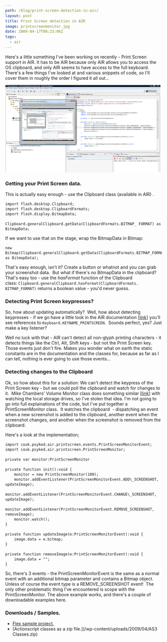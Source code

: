```yaml
---
path: /blog/print-screen-detection-in-air/
layout: post
title: Print Screen detection in AIR
image: printscreenmonitor.jpg
date: 2009-04-17T08:23:06Z
tags:
  - air
---
```


Here's a little something I've been working on recently - Print Screen support in AIR. It has to be AIR because only AIR allows you to access the OS clipboard, and only AIR seems to have access to the full keyboard. There's a few things I've looked at and various snippets of code, so I'll cover them in roughly the order I figured it all out...

![Print Screen Monitor](printscreenmonitor.jpg)

### Getting your Print Screen data.

This is actually easy enough - use the Clipboard class (available in AIR) .

    import flash.desktop.Clipboard;
    import flash.desktop.ClipboardFormats;
    import flash.display.BitmapData;

    Clipboard.generalClipboard.getData(ClipboardFormats.BITMAP_ FORMAT) as BitmapData;

If we want to use that on the stage, wrap the BitmapData in Bitmap:

    new Bitmap(Clipboard.generalClipboard.getData(ClipboardFormats.BITMAP_FORMAT) as BitmapData);

That's easy enough, isn't it? Create a button or whatnot and you can grab your screenshot data.  But what if there's no BitmapData in the clipboard? That's easy too - use the _hasFormat_ function of the Clipboard class: `Clipboard.generalClipboard.hasFormat(ClipboardFormats. BITMAP_FORMAT)` returns a boolean value - you'd never guess.

### Detecting Print Screen keypresses?

So, how about updating automatically?  Well, how about detecting keypresses - if we go have a little look in the AIR documentation \[[link](http://help.adobe.com/en_US/AS3LCR/Flash_10.0/flash/ui/Keyboard.html)\] you'll see references to `Keyboard.KEYNAME_PRINTSCREEN`.  Sounds perfect, yes? Just make a key listener?

Well no luck with that - AIR can't detect all non-glyph printing characters - it detects things like the Ctrl, Alt, Shift keys - but not the Print Screen key. Those events just don't fire. Makes you wonder what on earth the static constants are in the documentation and the classes for, because as far as I can tell, nothing is ever going to use those events...

### Detecting changes to the Clipboard

Ok, so how about this for a solution: We can't detect the keypress of the Print Screen key - but we could poll the clipboard and watch for changes to it.  Mike Chambers' Volume Monitor class does something similar \[[link](http://www.mikechambers.com/blog/2009/02/24/monitoring-system-volume-changes-with-adobe-air/)\] with watching the local storage drives, so I've stolen that idea. I'm not going to go into full explainations of the code, but I've put together a PrintScreenMonitor class.  It watches the clipboard  - dispatching an event when a new screenshot is added to the clipboard, another event when the screenshot changes, and another when the screenshot is removed from the clipboard.

Here's a look at the implementation;

    import couk.psyked.air.printscreen.events.PrintScreenMonitorEvent;
    import couk.psyked.air.printscreen.PrintScreenMonitor;

    private var monitor:PrintScreenMonitor

    private function init():void {
        monitor = new PrintScreenMonitor(100);
        monitor.addEventListener(PrintScreenMonitorEvent.ADD\_SCREENSHOT, updateImage);
        monitor.addEventListener(PrintScreenMonitorEvent.CHANGE\_SCREENSHOT, updateImage);
        monitor.addEventListener(PrintScreenMonitorEvent.REMOVE_SCREENSHOT, removeImage);
        monitor.watch();
    }

    private function updateImage(e:PrintScreenMonitorEvent):void {
        image.data = e.bitmap;
    }

    private function removeImage(e:PrintScreenMonitorEvent):void {
        image.data = "";
    }

So, there's 3 events - the PrintScreenMonitorEvent is the same as a normal event with an additional bitmap parameter and contains a Bitmap object. Unless of course the event type is a REMOVE_SCREENSHOT event!  The only other problematic thing I've encountered is scope with the PrintScreenMonitor. The above example works, and there's a couple of downloadable examples here.

### Downloads / Samples.

- [Flex sample project.](http://www.psyked.co.uk/wp-content/uploads/2009/04/print_screen_monitor1.zip)
- [Actionscript classes as a zip file.](/wp-content/uploads/2009/04/AS3 Classes.zip)
